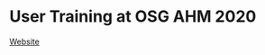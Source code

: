 # User Training at OSG AHM 2020

[Website](https://opensciencegrid.github.io/UserTraining-AHM-2020/)
